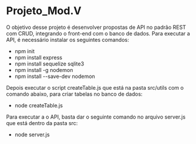 # Projeto_Mod.V
O objetivo desse projeto é desenvolver propostas de API no padrão REST com CRUD, integrando o front-end com o banco de dados.
Para executar a API, é necessário instalar os seguintes comandos:

* npm init
* npm install express
* npm install sequelize sqlite3
* npm install -g nodemon
* npm install --save-dev nodemon

Depois executar o script createTable.js que está na pasta src/utils com o comando abaixo, para criar tabelas no banco de dados:
* node createTable.js

Para executar a o API, basta dar o seguinte comando no arquivo server.js que está dentro da pasta src:
* node server.js
